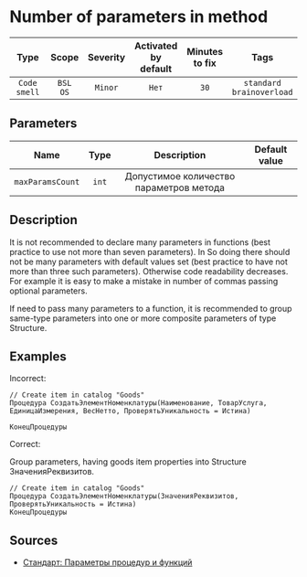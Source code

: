 # Number of parameters in method

| Type | Scope | Severity | Activated<br/>by default | Minutes<br/>to fix | Tags |
| :-: | :-: | :-: | :-: | :-: | :-: |
| `Code smell` | `BSL`<br/>`OS` | `Minor` | `Нет` | `30` | `standard`<br/>`brainoverload` |

## Parameters 

| Name | Type | Description | Default value |
| :-: | :-: | :-: | :-: |
| `maxParamsCount` | `int` | Допустимое количество параметров метода |  |

<!-- Блоки выше заполняются автоматически, не трогать -->
## Description

It is not recommended to declare many parameters in functions (best practice to use not more than seven parameters). In So doing there should not be many parameters with default values set (best practice to have not more than three such parameters). Otherwise code readability decreases. For example it is easy to make a mistake in number of commas passing optional parameters.

If need to pass many parameters to a function, it is recommended to group same-type parameters into one or more composite parameters of type Structure.

## Examples

Incorrect:

```bsl
// Create item in catalog "Goods"
Процедура СоздатьЭлементНоменклатуры(Наименование, ТоварУслуга, ЕдиницаИзмерения, ВесНетто, ПроверятьУникальность = Истина)

КонецПроцедуры
```

Correct:

Group parameters, having goods item properties into Structure ЗначенияРеквизитов.

```bsl
// Create item in catalog "Goods"
Процедура СоздатьЭлементНоменклатуры(ЗначенияРеквизитов, ПроверятьУникальность = Истина)
КонецПроцедуры
```

## Sources

* [Стандарт: Параметры процедур и функций](https://its.1c.ru/db/v8std#content:640:hdoc)
